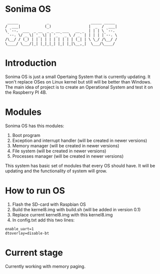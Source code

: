# Sonima OS
```
 _____             _                   _____ _____ 
/  ___|           (_)                 |  _  /  ___|
\ `--.  ___  _ __  _ _ __ ___   __ _  | | | \ `--. 
 `--. \/ _ \| '_ \| | '_ ` _ \ / _` | | | | |`--. \
/\__/ / (_) | | | | | | | | | | (_| | \ \_/ /\__/ /
\____/ \___/|_| |_|_|_| |_| |_|\__,_|  \___/\____/ 
```

# Introduction
Sonima OS is just a small Opertaing System that is currently updating. It won't replace OSes on Linux kernel but still will be better than Windows. The main idea of project is to create an Operational System and test it on the Raspberry PI 4B.

# Modules
Sonima OS has this modules:
1. Boot program 
2. Exception and interrupt handler (will be created in newer versions)
3. Memory manager (will be created in newer versions)
4. File system (will be created in newer versions)
5. Processes manager (will be created in newer versions)

This system has basic set of modules that every OS should have. It will be updating and the functionality of system will grow.

# How to run OS
1. Flash the SD-card with Raspbian OS
2. Build the kernel8.img with build.sh (will be added in version 0.1)
3. Replace current kernel8.img with this kernel8.img
4. In config.txt add this two lines:
```
enable_uart=1
dtoverlay=disable-bt
```

# Current stage
Currently working with memory paging.
